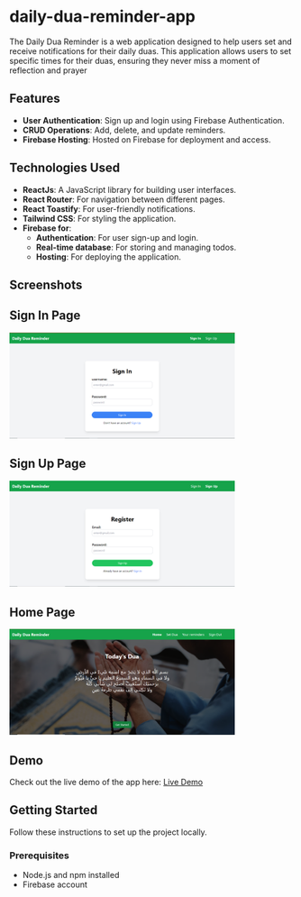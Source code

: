 # daily-dua-reminder-app
The Daily Dua Reminder is a web application designed to help users set and receive notifications for their daily duas. This application allows users to set specific times for their duas, ensuring they never miss a moment of reflection and prayer

## Features

- **User Authentication**: Sign up and login using Firebase Authentication.
- **CRUD Operations**: Add, delete, and update reminders.
- **Firebase Hosting**: Hosted on Firebase for deployment and access.

## Technologies Used

- **ReactJs**: A JavaScript library for building user interfaces.
- **React Router**: For navigation between different pages.
- **React Toastify**: For user-friendly notifications.
- **Tailwind CSS**: For styling the application.
- **Firebase for**:
  - **Authentication**: For user sign-up and login.
  - **Real-time database**: For storing and managing todos.
  - **Hosting**: For deploying the application.

## Screenshots

## Sign In Page

<img src="./screenshots/sign in.PNG" alt="Login Page" width="400">

## Sign Up Page

<img src="./screenshots/sign up.PNG" alt="Register Page" width="400">


## Home Page

<img src="./screenshots/Home.PNG" alt="Home Page" width="400">


## Demo

Check out the live demo of the app here: [Live Demo](https://daily-dua-reminder.web.app/)


## Getting Started

Follow these instructions to set up the project locally.

### Prerequisites

- Node.js and npm installed
- Firebase account